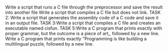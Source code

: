 Write a script that runs a C file through the preprocessor and save the result into another file
Write a script that compiles a C file but does not link.
TASK 2: Write a script that generates the assembly code of a C code and save it in an output file.
TASK 3:Write a script that compiles a C file and creates an executable named cisfun.
TASK 5:Write a C program that prints exactly with proper grammar, but the outcome is a piece of art,, followed by a new line.
Write a C program that prints exactly "Programming is like building a multilingual puzzle, followed by a new line.
